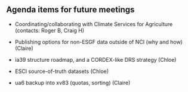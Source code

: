 ## Agenda items for future meetings

- Coordinating/collaborating with Climate Services for Agriculture (contacts: Roger B, Craig H)

- Publishing options for non-ESGF data outside of NCI (why and how) (Claire)

- ia39 structure roadmap, and a CORDEX-like DRS strategy (Chloe)

- ESCI source-of-truth datasets (Chloe)

- ua6 backup into xv83 (quotas, sorting) (Claire)
